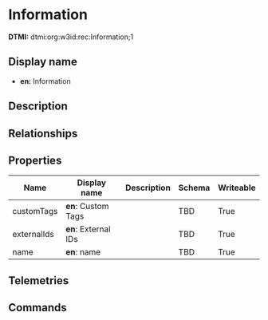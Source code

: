 # Information
**DTMI:** dtmi:org:w3id:rec:Information;1
## Display name
- **en:** Information
## Description
## Relationships
## Properties
|Name|Display name|Description|Schema|Writeable|
|-|-|-|-|-|
|customTags|**en**: Custom Tags||TBD|True
|externalIds|**en**: External IDs||TBD|True
|name|**en**: name||TBD|True
## Telemetries
## Commands
